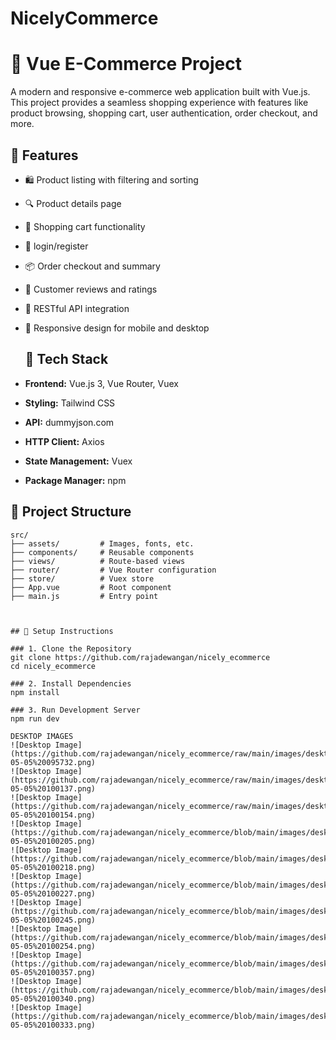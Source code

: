 # NicelyCommerce 

# 🛒 Vue E-Commerce Project

A modern and responsive e-commerce web application built with Vue.js. This project provides a seamless shopping experience with features like product browsing, shopping cart, user authentication, order checkout, and more.

## 🚀 Features
- 🛍️ Product listing with filtering and sorting
- 🔍 Product details page
- 🛒 Shopping cart functionality
- 👤 login/register
- 📦 Order checkout and summary
- 💬 Customer reviews and ratings
- 🔄 RESTful API integration
- 📱 Responsive design for mobile and desktop

  ## 🧱 Tech Stack

- **Frontend:** Vue.js 3, Vue Router, Vuex
- **Styling:** Tailwind CSS 
- **API:** dummyjson.com
- **HTTP Client:** Axios
- **State Management:** Vuex 
- **Package Manager:** npm 

## 📁 Project Structure

```text
src/
├── assets/         # Images, fonts, etc.
├── components/     # Reusable components
├── views/          # Route-based views
├── router/         # Vue Router configuration
├── store/          # Vuex store
├── App.vue         # Root component
├── main.js         # Entry point



## 🔧 Setup Instructions

### 1. Clone the Repository
git clone https://github.com/rajadewangan/nicely_ecommerce
cd nicely_ecommerce

### 2. Install Dependencies
npm install

### 3. Run Development Server
npm run dev

DESKTOP IMAGES
![Desktop Image](https://github.com/rajadewangan/nicely_ecommerce/raw/main/images/desktop/Screenshot%202025-05-05%20095732.png)
![Desktop Image](https://github.com/rajadewangan/nicely_ecommerce/raw/main/images/desktop/Screenshot%202025-05-05%20100137.png)
![Desktop Image](https://github.com/rajadewangan/nicely_ecommerce/raw/main/images/desktop/Screenshot%202025-05-05%20100154.png)
![Desktop Image](https://github.com/rajadewangan/nicely_ecommerce/blob/main/images/desktop/Screenshot%202025-05-05%20100205.png)
![Desktop Image](https://github.com/rajadewangan/nicely_ecommerce/blob/main/images/desktop/Screenshot%202025-05-05%20100218.png)
![Desktop Image](https://github.com/rajadewangan/nicely_ecommerce/blob/main/images/desktop/Screenshot%202025-05-05%20100227.png)
![Desktop Image](https://github.com/rajadewangan/nicely_ecommerce/blob/main/images/desktop/Screenshot%202025-05-05%20100245.png)
![Desktop Image](https://github.com/rajadewangan/nicely_ecommerce/blob/main/images/desktop/Screenshot%202025-05-05%20100254.png)
![Desktop Image](https://github.com/rajadewangan/nicely_ecommerce/blob/main/images/desktop/Screenshot%202025-05-05%20100357.png)
![Desktop Image](https://github.com/rajadewangan/nicely_ecommerce/blob/main/images/desktop/Screenshot%202025-05-05%20100340.png)
![Desktop Image](https://github.com/rajadewangan/nicely_ecommerce/blob/main/images/desktop/Screenshot%202025-05-05%20100333.png)



